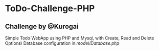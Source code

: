 # ToDo-Challenge-PHP
## Challenge by @Kurogai

Simple Todo WebApp using PHP and Mysql, with Create, Read and Delete Options\\
Database configuration in *model/Database.php*
